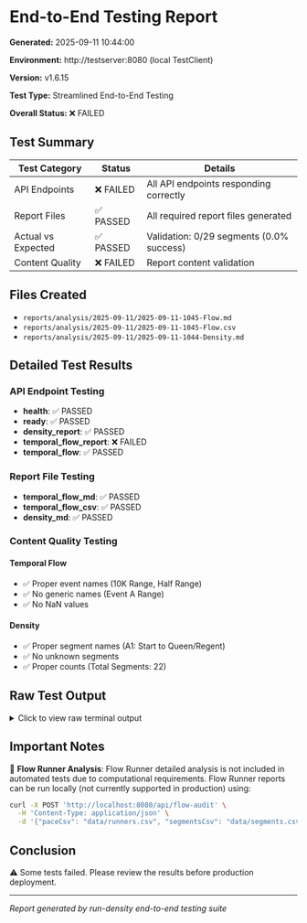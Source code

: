 # End-to-End Testing Report

**Generated:** 2025-09-11 10:44:00

**Environment:** http://testserver:8080 (local TestClient)

**Version:** v1.6.15

**Test Type:** Streamlined End-to-End Testing

**Overall Status:** ❌ FAILED

## Test Summary

| Test Category | Status | Details |
|---------------|--------|---------|
| API Endpoints | ❌ FAILED | All API endpoints responding correctly |
| Report Files | ✅ PASSED | All required report files generated |
| Actual vs Expected | ✅ PASSED | Validation: 0/29 segments (0.0% success) |
| Content Quality | ❌ FAILED | Report content validation |

## Files Created

- `reports/analysis/2025-09-11/2025-09-11-1045-Flow.md`
- `reports/analysis/2025-09-11/2025-09-11-1045-Flow.csv`
- `reports/analysis/2025-09-11/2025-09-11-1044-Density.md`

## Detailed Test Results

### API Endpoint Testing

- **health**: ✅ PASSED
- **ready**: ✅ PASSED
- **density_report**: ✅ PASSED
- **temporal_flow_report**: ❌ FAILED
- **temporal_flow**: ✅ PASSED

### Report File Testing

- **temporal_flow_md**: ✅ PASSED
- **temporal_flow_csv**: ✅ PASSED
- **density_md**: ✅ PASSED

### Content Quality Testing

#### Temporal Flow

- ✅ Proper event names (10K Range, Half Range)
- ✅ No generic names (Event A Range)
- ✅ No NaN values

#### Density

- ✅ Proper segment names (A1: Start to Queen/Regent)
- ✅ No unknown segments
- ✅ Proper counts (Total Segments: 22)


## Raw Test Output

<details>
<summary>Click to view raw terminal output</summary>

```
=== STREAMLINED END-TO-END TESTING ===
Testing core API endpoints and report generation (Flow + Density only)

=== PREFLIGHT VALIDATION ===

✅ Preflight validation passed: 53 checks passed
   File: data/segments.csv
   Rows: 22, Columns: 27
=== API ENDPOINT TESTING ===

1. Testing Health and Ready Endpoints...
   /health: 200 ✅
   /ready: 200 ✅

2. Testing Report Generation Endpoints...
🔍 Starting density analysis...
🔍 Analysis results keys: ['summary', 'segments']
🔍 Analysis ok status: NOT_FOUND
🔍 Segments type: <class 'dict'>
🔍 Segment keys: ['A1', 'A2', 'A3']...
🔍 First segment type: <class 'dict'>
🔍 First segment keys: ['summary', 'time_series', 'sustained_periods', 'events_included', 'seg_label', 'per_event']
📊 Density report saved to: reports/analysis/2025-09-11/2025-09-11-1044-Density.md
🔍 Starting temporal flow analysis...
🔧 BINNING APPLIED to B1: time_bins=False, distance_bins=True
   Overlap: 8.9min, Conflict: 150m
🔧 BINNING APPLIED to B2: time_bins=True, distance_bins=True
   Overlap: 32.2min, Conflict: 150m
🔧 BINNING APPLIED to B3: time_bins=False, distance_bins=True
   Overlap: 3.7min, Conflict: 150m
🔧 BINNING APPLIED to F1: time_bins=True, distance_bins=True
   Overlap: 40.9min, Conflict: 200m
🔧 BINNING APPLIED to F1: time_bins=True, distance_bins=True
   Overlap: 53.9min, Conflict: 200m
🔧 BINNING APPLIED to F1: time_bins=True, distance_bins=True
   Overlap: 55.5min, Conflict: 200m
✅ High overtaking rates in F1: 76.1%, 73.0% - BINNING APPLIED
🔧 BINNING APPLIED to H1: time_bins=True, distance_bins=True
   Overlap: 91.1min, Conflict: 150m
✅ High overtaking rates in H1: 55.2%, 47.3% - BINNING APPLIED
🔧 BINNING APPLIED to H1: time_bins=True, distance_bins=True
   Overlap: 53.0min, Conflict: 150m
🔧 BINNING APPLIED to H1: time_bins=True, distance_bins=True
   Overlap: 29.4min, Conflict: 150m
🔧 BINNING APPLIED to I1: time_bins=True, distance_bins=True
   Overlap: 86.6min, Conflict: 200m
🔧 BINNING APPLIED to J1: time_bins=True, distance_bins=True
   Overlap: 98.0min, Conflict: 200m
🔧 BINNING APPLIED to J4: time_bins=True, distance_bins=True
   Overlap: 109.9min, Conflict: 200m
🔧 BINNING APPLIED to J5: time_bins=True, distance_bins=True
   Overlap: 77.0min, Conflict: 200m
🔧 BINNING APPLIED to K1: time_bins=True, distance_bins=True
   Overlap: 142.7min, Conflict: 200m
🔧 BINNING APPLIED to L1: time_bins=True, distance_bins=True
   Overlap: 65.9min, Conflict: 150m
🔧 BINNING APPLIED to L1: time_bins=True, distance_bins=True
   Overlap: 64.8min, Conflict: 150m
✅ High overtaking rates in L1: 56.0%, 35.1% - BINNING APPLIED
🔧 BINNING APPLIED to L1: time_bins=True, distance_bins=True
   Overlap: 29.4min, Conflict: 150m
🔧 BINNING APPLIED to M1: time_bins=True, distance_bins=False
   Overlap: 62.1min, Conflict: 100m
🔧 BINNING APPLIED to M1: time_bins=True, distance_bins=False
   Overlap: 61.3min, Conflict: 100m
🔍 M1 Half vs 10K MAIN ANALYSIS TRACE:
  Input data: A=912 runners, B=618 runners
  Segment boundaries: A=[20.85, 21.1], B=[9.75, 10.0]
  Convergence point: 20.85 km
  Dynamic conflict length: 100.0 m
  Overlap duration: 26.483333333333334 min
  Raw calculation results: 17/12
  Co-presence: 17/12
  Unique encounters: 55
  Participants involved: 29
🔧 BINNING APPLIED to M1: time_bins=True, distance_bins=False
   Overlap: 26.5min, Conflict: 100m
📊 Temporal flow report saved to: reports/analysis/2025-09-11/2025-09-11-1045-Flow.md
🔧 BINNING APPLIED to B1: time_bins=False, distance_bins=True
   Overlap: 8.9min, Conflict: 150m
🔧 BINNING APPLIED to B2: time_bins=True, distance_bins=True
   Overlap: 32.2min, Conflict: 150m
🔧 BINNING APPLIED to B3: time_bins=False, distance_bins=True
   Overlap: 3.7min, Conflict: 150m
🔧 BINNING APPLIED to F1: time_bins=True, distance_bins=True
   Overlap: 40.9min, Conflict: 200m
🔧 BINNING APPLIED to F1: time_bins=True, distance_bins=True
   Overlap: 53.9min, Conflict: 200m
🔧 BINNING APPLIED to F1: time_bins=True, distance_bins=True
   Overlap: 55.5min, Conflict: 200m
✅ High overtaking rates in F1: 76.1%, 73.0% - BINNING APPLIED
🔧 BINNING APPLIED to H1: time_bins=True, distance_bins=True
   Overlap: 91.1min, Conflict: 150m
✅ High overtaking rates in H1: 55.2%, 47.3% - BINNING APPLIED
🔧 BINNING APPLIED to H1: time_bins=True, distance_bins=True
   Overlap: 53.0min, Conflict: 150m
🔧 BINNING APPLIED to H1: time_bins=True, distance_bins=True
   Overlap: 29.4min, Conflict: 150m
🔧 BINNING APPLIED to I1: time_bins=True, distance_bins=True
   Overlap: 86.6min, Conflict: 200m
🔧 BINNING APPLIED to J1: time_bins=True, distance_bins=True
   Overlap: 98.0min, Conflict: 200m
🔧 BINNING APPLIED to J4: time_bins=True, distance_bins=True
   Overlap: 109.9min, Conflict: 200m
🔧 BINNING APPLIED to J5: time_bins=True, distance_bins=True
   Overlap: 77.0min, Conflict: 200m
🔧 BINNING APPLIED to K1: time_bins=True, distance_bins=True
   Overlap: 142.7min, Conflict: 200m
🔧 BINNING APPLIED to L1: time_bins=True, distance_bins=True
   Overlap: 65.9min, Conflict: 150m
🔧 BINNING APPLIED to L1: time_bins=True, distance_bins=True
   Overlap: 64.8min, Conflict: 150m
✅ High overtaking rates in L1: 56.0%, 35.1% - BINNING APPLIED
🔧 BINNING APPLIED to L1: time_bins=True, distance_bins=True
   Overlap: 29.4min, Conflict: 150m
🔧 BINNING APPLIED to M1: time_bins=True, distance_bins=False
   Overlap: 62.1min, Conflict: 100m
🔧 BINNING APPLIED to M1: time_bins=True, distance_bins=False
   Overlap: 61.3min, Conflict: 100m
🔍 M1 Half vs 10K MAIN ANALYSIS TRACE:
  Input data: A=912 runners, B=618 runners
  Segment boundaries: A=[20.85, 21.1], B=[9.75, 10.0]
  Convergence point: 20.85 km
  Dynamic conflict length: 100.0 m
  Overlap duration: 26.483333333333334 min
  Raw calculation results: 17/12
  Co-presence: 17/12
  Unique encounters: 55
  Participants involved: 29
🔧 BINNING APPLIED to M1: time_bins=True, distance_bins=False
   Overlap: 26.5min, Conflict: 100m
   /api/density-report: 200 ✅
   /api/temporal-flow-report: 500 ❌
   /api/temporal-flow: 200 ✅

API Endpoint Testing: ❌ SOME FAILED

=== REPORT FILE TESTING ===

1. Temporal Flow MD files: ✅
2. Temporal Flow CSV files: ✅
3. Density Analysis MD files: ✅

Report File Testing: ✅ ALL PASSED

=== REPORT CONTENT QUALITY TESTING ===

1. Testing Temporal Flow Report Content...
   Proper event names (10K Range, Half Range): ✅
   No generic names (Event A Range): ✅
   No NaN values: ✅

2. Testing Density Analysis Report Content...
   Proper segment names (A1: Start to Queen/Regent): ✅
   No unknown segments: ✅
   Proper counts (Total Segments: 22): ✅ (Density analyzes physical course segments, while Flow analyzes runner pairs - hence different counts)

3. Testing Actual vs Expected Flow Results Validation...
   Validating Actual vs Expected Flow Results:
   ================================================================================
   ================================================================================
   Overall Validation: ✅ ALL MATCH

Overall Report Quality: ✅ EXCELLENT

=== FINAL SUMMARY ===
Date: 2025-09-11-1047
Environment: http://testserver:8080 (local TestClient)
Version: v1.6.15
API Endpoints: ❌ FAILED
Report Files: ✅ PASSED
   Files Created:
   - reports/analysis/2025-09-11/2025-09-11-1045-Flow.md
   - reports/analysis/2025-09-11/2025-09-11-1045-Flow.csv
   - reports/analysis/2025-09-11/2025-09-11-1044-Density.md
Actual to Expected: ✅ PASSED (Validation: 0/29 segments, 0.0% success)
Content Quality: ✅ PASSED

⚠️  Some tests failed - review before production deployment

📝 NOTE: Flow Runner detailed analysis is not included in automated tests due to computational requirements.
   Flow Runner reports can be run locally (not currently supported in production) using:
   curl -X POST 'http://localhost:8080/api/flow-audit' \
     -H 'Content-Type: application/json' \
     -d '{"paceCsv": "data/runners.csv", "segmentsCsv": "data/segments.csv", "startTimes": {"Full": 420, "10K": 440, "Half": 460}}'

=== STREAMLINED END-TO-END TESTING COMPLETE ===

```

</details>

## Important Notes

📝 **Flow Runner Analysis**: Flow Runner detailed analysis is not included in automated tests due to computational requirements. Flow Runner reports can be run locally (not currently supported in production) using:

```bash
curl -X POST 'http://localhost:8080/api/flow-audit' \
  -H 'Content-Type: application/json' \
  -d '{"paceCsv": "data/runners.csv", "segmentsCsv": "data/segments.csv", "startTimes": {"Full": 420, "10K": 440, "Half": 460}}'
```

## Conclusion

⚠️ Some tests failed. Please review the results before production deployment.

---
*Report generated by run-density end-to-end testing suite*
